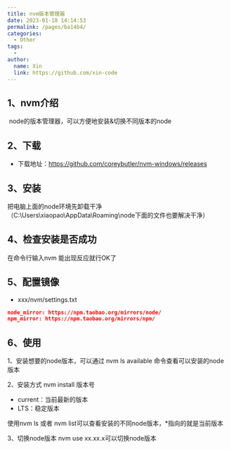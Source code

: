 ```yaml
---
title: nvm版本管理器
date: 2023-01-18 14:14:53
permalink: /pages/ba14b4/
categories:
  - Other
tags:
  - 
author: 
  name: Xin
  link: https://github.com/xin-code
---
```

## 1、nvm介绍

​	node的版本管理器，可以方便地安装&切换不同版本的node

## 2、下载

- 下载地址：https://github.com/coreybutler/nvm-windows/releases



## 3、安装

把电脑上面的node环境先卸载干净（C:\Users\xiaopao\AppData\Roaming\node下面的文件也要解决干净）

## 4、检查安装是否成功

在命令行输入nvm 能出现反应就行OK了

## 5、配置镜像

- xxx/nvm/settings.txt

```json
node_mirror: https://npm.taobao.org/mirrors/node/
npm_mirror: https://npm.taobao.org/mirrors/npm/
```

## 6、使用

1、安装想要的node版本，可以通过  nvm  ls  available 命令查看可以安装的node版本

2、安装方式 nvm install 版本号

-  current：当前最新的版本
- LTS：稳定版本

使用nvm ls 或者 nvm list可以查看安装的不同node版本，*指向的就是当前版本

3、切换node版本 nvm use xx.xx.x可以切换node版本